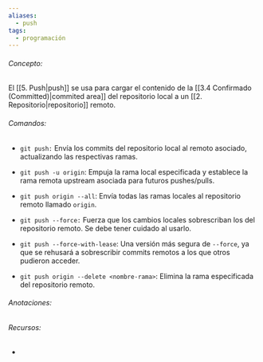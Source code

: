 ```yaml
---
aliases:
  - push
tags:
  - programación
---
```

###### Concepto:

El [[5. Push|push]] se usa para cargar el contenido de la [[3.4 Confirmado (Committed)|commited area]] del repositorio local a un [[2. Repositorio|repositorio]] remoto.

###### Comandos:

- `git push:` Envía los commits del repositorio local al remoto asociado, actualizando las respectivas ramas.

- `git push -u origin`: Empuja la rama local especificada y establece la rama remota upstream asociada para futuros pushes/pulls.

- `git push origin --all`: Envía todas las ramas locales al repositorio remoto llamado `origin`.

- `git push --force:` Fuerza que los cambios locales sobrescriban los del repositorio remoto. Se debe tener cuidado al usarlo.

- `git push --force-with-lease`: Una versión más segura de `--force`, ya que se rehusará a sobrescribir commits remotos a los que otros pudieron acceder.

 - `git push origin --delete <nombre-rama>`: Elimina la rama especificada del repositorio remoto.

###### Anotaciones:

> 

###### Recursos:

- 